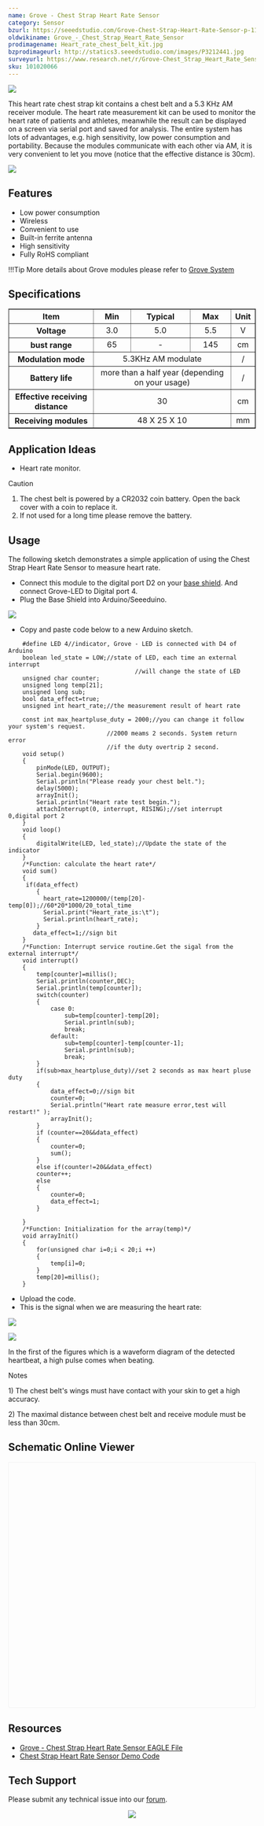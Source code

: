 ```yaml
---
name: Grove - Chest Strap Heart Rate Sensor
category: Sensor
bzurl: https://seeedstudio.com/Grove-Chest-Strap-Heart-Rate-Sensor-p-1115.html
oldwikiname: Grove_-_Chest_Strap_Heart_Rate_Sensor
prodimagename: Heart_rate_chest_belt_kit.jpg
bzprodimageurl: http://statics3.seeedstudio.com/images/P3212441.jpg
surveyurl: https://www.research.net/r/Grove-Chest_Strap_Heart_Rate_Sensor
sku: 101020066
---
```


![](https://files.seeedstudio.com/wiki/Grove-Chest_Strap_Heart_Rate_Sensor/img/Heart_rate_chest_belt_kit.jpg)

This heart rate chest strap kit contains a chest belt and a 5.3 KHz AM receiver module. The heart rate measurement kit can be used to monitor the heart rate of patients and athletes, meanwhile the result can be displayed on a screen via serial port and saved for analysis. The entire system has lots of advantages, e.g. high sensitivity, low power consumption and portability. Because the modules communicate with each other via AM, it is very convenient to let you move (notice that the effective distance is 30cm).

[![](https://files.seeedstudio.com/wiki/common/Get_One_Now_Banner.png)](https://www.seeedstudio.com/Grove-Chest-Strap-Heart-Rate-Sensor-p-1115.html)

Features
--------

-   Low power consumption
-   Wireless
-   Convenient to use
-   Built-in ferrite antenna
-   High sensitivity
-   Fully RoHS compliant

!!!Tip
    More details about Grove modules please refer to [Grove System](http://wiki.seeedstudio.com/Grove_System/)
    
Specifications
--------------

<table border="1" cellspacing="0" width="80%">
<tr>
<th scope="col">
Item
</th>
<th scope="col">
Min
</th>
<th scope="col">
Typical
</th>
<th scope="col">
Max
</th>
<th scope="col">
Unit
</th>
</tr>
<tr align="center">
<th scope="row">
Voltage
</th>
<td>
3.0
</td>
<td>
5.0
</td>
<td>
5.5
</td>
<td>
V
</td>
</tr>
<tr align="center">
<th scope="row">
bust range
</th>
<td>
65
</td>
<td>
-
</td>
<td>
145
</td>
<td>
cm
</td>
</tr>
<tr align="center">
<th scope="row">
Modulation mode
</th>
<td colspan="3">
5.3KHz AM modulate
</td>
<td>
/
</td>
</tr>
<tr align="center">
<th scope="row">
Battery life
</th>
<td colspan="3">
more than a half year (depending on your usage)
</td>
<td>
/
</td>
</tr>
<tr align="center">
<th scope="row">
Effective receiving distance
</th>
<td colspan="3">
30
</td>
<td>
cm
</td>
</tr>
<tr align="center">
<th scope="row">
Receiving modules
</th>
<td colspan="3">
48 X 25 X 10
</td>
<td>
mm
</td>
</tr>
</table>

Application Ideas
-----------------

-   Heart rate monitor.

<div class="admonition warning">
<p class="admonition-title">Caution</p>
<p><ol><li>The chest belt is powered by a CR2032 coin battery. Open the back cover with a coin to replace it.</li>
<li>If not used for a long time please remove the battery.</li></ol></p>
</div>

Usage
-----

The following sketch demonstrates a simple application of using the Chest Strap Heart Rate Sensor to measure heart rate.

-   Connect this module to the digital port D2 on your [base shield](http://www.seeedstudio.com/depot/grove-base-shield-p-754.html?cPath=132). And connect Grove-LED to Digital port 4.
-   Plug the Base Shield into Arduino/Seeeduino.

![](https://files.seeedstudio.com/wiki/Grove-Chest_Strap_Heart_Rate_Sensor/img/Grove-Chest_Strap_Heart_Rate_Sensor.jpg)

-   Copy and paste code below to a new Arduino sketch.

```
    #define LED 4//indicator, Grove - LED is connected with D4 of Arduino
    boolean led_state = LOW;//state of LED, each time an external interrupt 
                                    //will change the state of LED
    unsigned char counter;
    unsigned long temp[21];
    unsigned long sub;
    bool data_effect=true;
    unsigned int heart_rate;//the measurement result of heart rate

    const int max_heartpluse_duty = 2000;//you can change it follow your system's request.
                            //2000 meams 2 seconds. System return error 
                            //if the duty overtrip 2 second.
    void setup()
    {
        pinMode(LED, OUTPUT);
        Serial.begin(9600);
        Serial.println("Please ready your chest belt.");
        delay(5000);
        arrayInit();
        Serial.println("Heart rate test begin.");
        attachInterrupt(0, interrupt, RISING);//set interrupt 0,digital port 2
    }
    void loop()
    {
        digitalWrite(LED, led_state);//Update the state of the indicator
    }
    /*Function: calculate the heart rate*/
    void sum()
    {
     if(data_effect)
        {
          heart_rate=1200000/(temp[20]-temp[0]);//60*20*1000/20_total_time 
          Serial.print("Heart_rate_is:\t");
          Serial.println(heart_rate);
        }
       data_effect=1;//sign bit
    }
    /*Function: Interrupt service routine.Get the sigal from the external interrupt*/
    void interrupt()
    {
        temp[counter]=millis();
        Serial.println(counter,DEC);
        Serial.println(temp[counter]);
        switch(counter)
        {
            case 0:
                sub=temp[counter]-temp[20];
                Serial.println(sub);
                break;
            default:
                sub=temp[counter]-temp[counter-1];
                Serial.println(sub);
                break;
        }
        if(sub>max_heartpluse_duty)//set 2 seconds as max heart pluse duty
        {
            data_effect=0;//sign bit
            counter=0;
            Serial.println("Heart rate measure error,test will restart!" );
            arrayInit();
        }
        if (counter==20&&data_effect)
        {
            counter=0;
            sum();
        }
        else if(counter!=20&&data_effect)
        counter++;
        else 
        {
            counter=0;
            data_effect=1;
        }
        
    }
    /*Function: Initialization for the array(temp)*/
    void arrayInit()
    {
        for(unsigned char i=0;i < 20;i ++)
        {
            temp[i]=0;
        }
        temp[20]=millis();
    }
```

-   Upload the code.
-   This is the signal when we are measuring the heart rate:

![](https://files.seeedstudio.com/wiki/Grove-Chest_Strap_Heart_Rate_Sensor/img/GROVE_heart_rate_chest_belt.bmp) 

![](https://files.seeedstudio.com/wiki/Grove-Chest_Strap_Heart_Rate_Sensor/img/Grove-heart_rate_serial.jpg)

In the first of the figures which is a waveform diagram of the detected heartbeat, a high pulse comes when beating. 

<div class="admonition note">
<p class="admonition-title">Notes</p>
<p> 1) The chest belt's wings must have contact with your skin to get a high accuracy.</p>
<p>2) The maximal distance between chest belt and receive module must be less than 30cm.</p>
</div>



## Schematic Online Viewer

<div class="altium-ecad-viewer" data-project-src="https://files.seeedstudio.com/wiki/Grove-Chest_Strap_Heart_Rate_Sensor/res/Grove-Heart_rate_chest_belt_V1.0eagle_file.zip" style="border-radius: 0px 0px 4px 4px; height: 500px; border-style: solid; border-width: 1px; border-color: rgb(241, 241, 241); overflow: hidden; max-width: 1280px; max-height: 700px; box-sizing: border-box;" />
</div>


Resources
---------

-   [Grove - Chest Strap Heart Rate Sensor EAGLE File](https://files.seeedstudio.com/wiki/Grove-Chest_Strap_Heart_Rate_Sensor/res/Grove-Heart_rate_chest_belt_V1.0eagle_file.zip)
-   [Chest Strap Heart Rate Sensor Demo Code](https://files.seeedstudio.com/wiki/Grove-Chest_Strap_Heart_Rate_Sensor/res/MeasureHeartRate.zip)


<!-- This Markdown file was created from http://www.seeedstudio.com/wiki/Grove_-_Chest_Strap_Heart_Rate_Sensor -->

## Tech Support
Please submit any technical issue into our [forum](http://forum.seeedstudio.com/). <br /><p style="text-align:center"><a href="https://www.seeedstudio.com/act-4.html?utm_source=wiki&utm_medium=wikibanner&utm_campaign=newproducts" target="_blank"><img src="https://files.seeedstudio.com/wiki/Wiki_Banner/new_product.jpg" /></a></p>